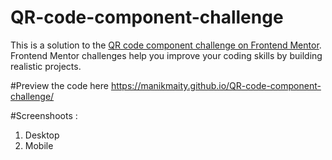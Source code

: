# QR-code-component-challenge
This is a solution to the [QR code component challenge on Frontend Mentor](https://www.frontendmentor.io/challenges/qr-code-component-iux_sIO_H). Frontend Mentor challenges help you improve your coding skills by building realistic projects. 

#Preview the code here
 https://manikmaity.github.io/QR-code-component-challenge/
 
 #Screenshoots :
 1. Desktop
 2. Mobile
